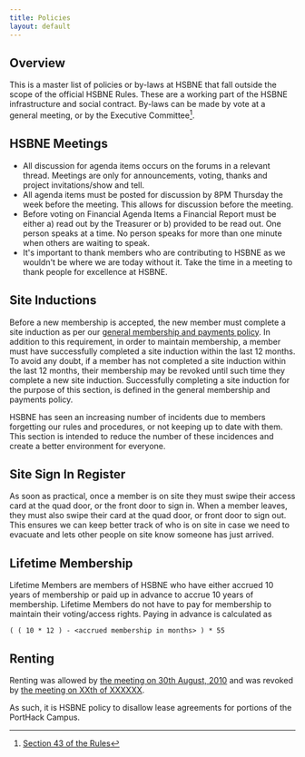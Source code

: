 ```yaml
---
title: Policies
layout: default
---
```


## Overview
This is a master list of policies or by-laws at HSBNE that fall outside the scope of the official HSBNE Rules. These are a working part of the HSBNE infrastructure and social contract. By-laws can be made by vote at a general meeting, or by the Executive Committee[^1].

## HSBNE Meetings

 - All discussion for agenda items occurs on the forums in a relevant thread. Meetings are only for announcements, voting, thanks and project invitations/show and tell.
 - All agenda items must be posted for discussion by 8PM Thursday the week before the meeting. This allows for discussion before the meeting.
 - Before voting on Financial Agenda Items a Financial Report must be either a) read out by the Treasurer or b) provided to be read out.
One person speaks at a time. No person speaks for more than one minute when others are waiting to speak.
 - It's important to thank members who are contributing to HSBNE as we wouldn't be where we are today without it. Take the time in a meeting to thank people for excellence at HSBNE.

## Site Inductions
Before a new membership is accepted, the new member must complete a site induction as per our [general membership and payments policy](https://docs.google.com/document/d/1lgnfvc8fAFXcWZ4Sv9Pe9AE0ctgeGFhkOuM0QbNZqM8/edit). In addition to this requirement, in order to maintain membership, a member must have successfully completed a site induction within the last 12 months. To avoid any doubt, if a member has not completed a site induction within the last 12 months, their membership may be revoked until such time they complete a new site induction. Successfully completing a site induction for the purpose of this section, is defined in the general membership and payments policy.

HSBNE has seen an increasing number of incidents due to members forgetting our rules and procedures, or not keeping up to date with them. This section is intended to reduce the number of these incidences and create a better environment for everyone.
 
## Site Sign In Register
As soon as practical, once a member is on site they must swipe their access card at the quad door, or the front door to sign in. When a member leaves, they must also swipe their card at the quad door, or front door to sign out. This ensures we can keep better track of who is on site in case we need to evacuate and lets other people on site know someone has just arrived.

## Lifetime Membership

Lifetime Members are members of HSBNE who have either accrued 10 years of membership or paid up in advance to accrue 10 years of membership. Lifetime Members do not have to pay for membership to maintain their voting/access rights. Paying in advance is calculated as 

    ( ( 10 * 12 ) - <accrued membership in months> ) * 55

## Renting

Renting was allowed by [the meeting on 30th August, 2010](/admin/meeting/20110830.html) and was revoked by [the meeting on XXth of XXXXXX](/admin/meeting/2013XXXX.md).

As such, it is HSBNE policy to disallow lease agreements for portions of the PortHack Campus.


[^1]: [Section 43 of the Rules](/admin/rules.html#by-laws)
